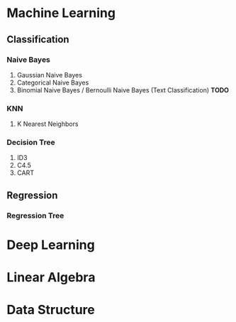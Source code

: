 # Machine Learning

## Classification

### Naive Bayes

1. Gaussian Naive Bayes
2. Categorical Naive Bayes
3. Binomial Naive Bayes / Bernoulli Naive Bayes (Text Classification) **TODO**

### KNN

1. K Nearest Neighbors

### Decision Tree

1. ID3
2. C4.5
3. CART

## Regression

### Regression Tree



# Deep Learning

# Linear Algebra

# Data Structure



